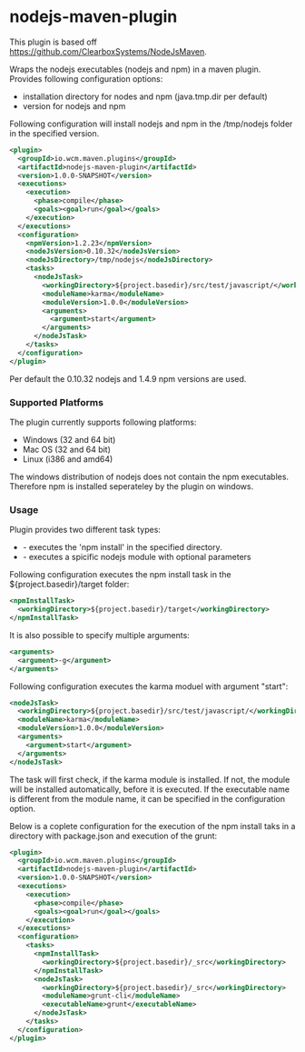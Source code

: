 nodejs-maven-plugin
===================

This plugin is based off https://github.com/ClearboxSystems/NodeJsMaven.

Wraps the nodejs executables (nodejs and npm) in a maven plugin. Provides following configuration options:

- installation directory for nodes and npm (java.tmp.dir per default)
- version for nodejs and npm

Following configuration will install nodejs and npm in the /tmp/nodejs folder in the specified version.
```xml
<plugin>
  <groupId>io.wcm.maven.plugins</groupId>
  <artifactId>nodejs-maven-plugin</artifactId>
  <version>1.0.0-SNAPSHOT</version>
  <executions>
    <execution>
      <phase>compile</phase>
      <goals><goal>run</goal></goals>
    </execution>
  </executions>
  <configuration>
    <npmVersion>1.2.23</npmVersion>
    <nodeJsVersion>0.10.32</nodeJsVersion>
    <nodeJsDirectory>/tmp/nodejs</nodeJsDirectory>
    <tasks>
      <nodeJsTask>
        <workingDirectory>${project.basedir}/src/test/javascript/</workingDirectory>
        <moduleName>karma</moduleName>
        <moduleVersion>1.0.0</moduleVersion>
        <arguments>
          <argument>start</argument>
        </arguments>
      </nodeJsTask>
    </tasks>
  </configuration>
</plugin>
```

Per default the 0.10.32 nodejs and 1.4.9 npm versions are used.

### Supported Platforms

The plugin currently supports following platforms:
- Windows (32 and 64 bit)
- Mac OS (32 and 64 bit)
- Linux (i386 and amd64)

The windows distribution of nodejs does not contain the npm executables. Therefore npm is installed seperateley by the plugin on windows.

### Usage

Plugin provides two different task types:
- <npmInstallTask> - executes the 'npm install' in the specified directory. 
- <nodeJsTask> - executes a spicific nodejs module with optional parameters

Following configuration executes the npm install task in the ${project.basedir}/target folder:
```xml
<npmInstallTask>
  <workingDirectory>${project.basedir}/target</workingDirectory>
</npmInstallTask>
```
It is also possible to specify multiple arguments: 
```xml         
<arguments>
  <argument>-g</argument>
</arguments>
```            
Following configuration executes the karma moduel with argument "start":
```xml
<nodeJsTask>
  <workingDirectory>${project.basedir}/src/test/javascript/</workingDirectory>
  <moduleName>karma</moduleName>
  <moduleVersion>1.0.0</moduleVersion>
  <arguments>
    <argument>start</argument>
  </arguments>
</nodeJsTask>
```
The task will first check, if the karma module is installed. If not, the module will be installed automatically, before it is executed. If the executable name is different from the module name, it can be specified in the <executbaleName></executbaleName> configuration option.

Below is a coplete configuration for the execution of the npm install taks in a directory with package.json and execution of the grunt:
```xml
<plugin>
  <groupId>io.wcm.maven.plugins</groupId>
  <artifactId>nodejs-maven-plugin</artifactId>
  <version>1.0.0-SNAPSHOT</version>
  <executions>
    <execution>
      <phase>compile</phase>
      <goals><goal>run</goal></goals>
    </execution>
  </executions>
  <configuration>
    <tasks>
      <npmInstallTask>
        <workingDirectory>${project.basedir}/_src</workingDirectory>
      </npmInstallTask>
      <nodeJsTask>
        <workingDirectory>${project.basedir}/_src</workingDirectory>
        <moduleName>grunt-cli</moduleName>
        <executableName>grunt</executableName>
      </nodeJsTask>
    </tasks>
  </configuration>
</plugin>
```
